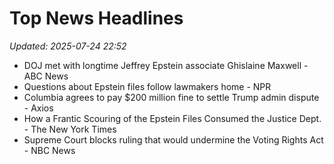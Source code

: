 # Top News Headlines

_Updated: 2025-07-24 22:52_

- DOJ met with longtime Jeffrey Epstein associate Ghislaine Maxwell - ABC News
- Questions about Epstein files follow lawmakers home - NPR
- Columbia agrees to pay $200 million fine to settle Trump admin dispute - Axios
- How a Frantic Scouring of the Epstein Files Consumed the Justice Dept. - The New York Times
- Supreme Court blocks ruling that would undermine the Voting Rights Act - NBC News